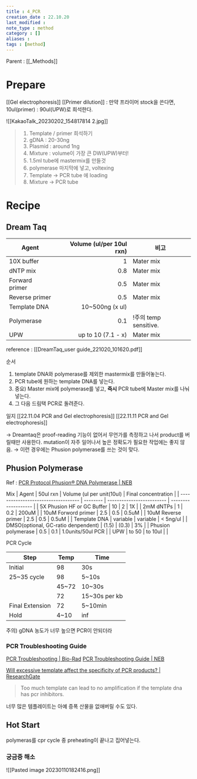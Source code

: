 ```yaml
---
title : 4_PCR
creation_date : 22.10.20
last_modified :
note_type : method
category : []
aliases : 
tags : [method]
---
```


Parent : [[_Methods]]

# Prepare

[[Gel electrophoresis]]
[[Primer dilution]] : 만약 프라이머 stock을 쓴다면, 10ul(primer) : 90ul(UPW)로 희석한다.

![[KakaoTalk_20230202_154817814 2.jpg]]
> 1. Template / primer 희석하기
> 	1. gDNA : 20-30ng
> 	2. Plasmid : around 1ng
> 2. Mixture : volume이 가장 큰 DW(UPW)부터!
> 	1. 1.5ml tube에 mastermix를 만들것
> 	2. polymerase 마지막에 넣고, voltexing 
> 3. Template → PCR tube 에 loading 
> 4. Mixture → PCR tube 

# Recipe

## Dream Taq
| Agent          | Volume (ul/per 10ul rxn) | 비고 |
| -------------- | --------------------: |-----|
| 10X buffer     | 1                    | Mater mix |
| dNTP mix       | 0.8                  | Mater mix |
| Forward primer | 0.5                  | Mater mix |
| Reverse primer | 0.5                  |Mater mix |
| Template DNA   | 10~500ng (x ul)      |
| Polymerase     | 0.1                  | !주의 temp sensitive.|
| UPW            | up to 10 (7.1 - x)            |Mater mix |

reference : [[DreamTaq_user guide_221020_101620.pdf]]

순서

1. template DNA와 polymerase를  제외한 mastermix를 만들어놓는다.
2. PCR tube에 원하는 template DNA를 넣는다.
3. 중요) Master mix에 polymerase를 넣고, **즉시** PCR tube에 Master mix를 나눠 넣는다.
4. 그 다음 드림택 PCR로 돌려준다.

일지
[[22.11.04 PCR and Gel electrophoresis]]
[[22.11.11 PCR and Gel electrophoresis]]

→ Dreamtaq은 proof-reading 기능이 없어서 무언가를 측정하고 나서 product를 버릴때만 사용한다. mutation이 자주 일어나서 높은 정확도가 필요한 작업에는 좋지 않음.
→ 이런 경우에는 Phusion polymerase를 쓰는 것이 맞다.

## Phusion Polymerase


Ref : [PCR Protocol Phusion® DNA Polymerase | NEB](https://international.neb.com/protocols/0001/01/01/pcr-protocol-m0530)

Mix 
| Agent                               | 50ul rxn | Volume (ul per unit(10ul) | Final concentration |
| ----------------------------------- | -------- | ------------------------- | ------------------- |
| 5X Phusion HF or GC Buffer          | 10         | 2                         | 1X                  |
| 2mM dNTPs                           |   1       | 0.2                       | 200uM               |
| 10uM Forword primer                 |    2.5      | 0.5                       | 0.5uM               |
| 10uM Reverse primer                 |       2.5   | 0.5                       | 0.5uM               |
| Template DNA                        |  variable         | variable                       | < 5ng/ul            |
| DMSO(optional, GC-ratio denpendent) |  (1.5)        | (0.3)                       | 3%                  |
| Phusion polymerase                  |    0.5      | 0.1                       | 1.0units/50ul PCR   |
| UPW                                 |    to 50      | to 10ul                   |                     |

PCR Cycle 

| Step            | Temp  | Time          |
| --------------- | ----- | ------------- |
| Initial         | 98    | 30s           |
| 25~35 cycle     | 98    | 5~10s         |
|                 | 45~72 | 10~30s        |
|                 | 72    | 15~30s per kb |
| Final Extension | 72    | 5~10min       |
| Hold            | 4~10  | inf           |

주의) gDNA 농도가 너무 높으면 PCR이 안되더라

### PCR Troubleshooting Guide

[PCR Troubleshooting | Bio-Rad](https://www.bio-rad.com/ko-kr/applications-technologies/pcr-troubleshooting?ID=LUSO3HC4S)
[PCR Troubleshooting Guide | NEB](https://international.neb.com/tools-and-resources/troubleshooting-guides/pcr-troubleshooting-guide)

[Will excessive template affect the specificity of PCR products? | ResearchGate](https://www.researchgate.net/post/Will_excessive_template_affect_the_specificity_of_PCR_products)

>Too much template can lead to no amplification if the template dna has pcr inhibitors.

너무 많은 템플레이트는 아예 증폭 산물을 없애버릴 수도 있다.

## Hot Start

polymeras를 cpr cycle 중 preheating이 끝나고 집어넣는다.


### 궁금증 해소

![[Pasted image 20230110182416.png]]